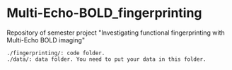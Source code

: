# Multi-Echo-BOLD_fingerprinting
Repository of semester project "Investigating functional fingerprinting with Multi-Echo BOLD imaging"
```
./fingerprinting/: code folder.
./data/: data folder. You need to put your data in this folder.
```